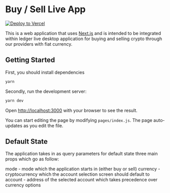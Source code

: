 # Buy / Sell Live App

[![Deploy to Vercel](https://github.com/LedgerHQ/buy-sell-live-app/actions/workflows/deploy.yml/badge.svg)](https://github.com/LedgerHQ/buy-sell-live-app/actions/workflows/deploy.yml)

This is a web application that uses [Next.js](https://nextjs.org/)
and is intended to be integrated within ledger live desktop application
for buying and selling crypto through our providers with fiat currency.

## Getting Started

First, you should install dependencies

```bash
yarn
```

Secondly, run the development server:

```bash
yarn dev
```

Open [http://localhost:3000](http://localhost:3000) with your browser to see the result.

You can start editing the page by modifying `pages/index.js`. The page auto-updates as you edit the file.

## Default State

The application takes in as query parameters for default state three main props which go as follow:

mode - mode which the application starts in (either buy or sell)
currency - cryptocurrency which the account selection screen should default to
account - address of the selected account which takes precedence over currency options
